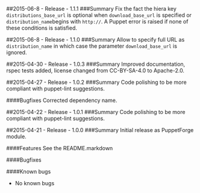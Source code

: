 ##2015-06-8 - Release - 1.1.1
###Summary
Fix the fact the hiera key `distributions_base_url` is optional when `download_base_url` is specified or `distribution_name`begins with `http://`.
A Puppet error is raised if none of these conditions is satisfied.

##2015-06-8 - Release - 1.1.0
###Summary
Allow to specify full URL as `distribution_name` in which case the parameter `download_base_url` is ignored.

##2015-04-30 - Release - 1.0.3
###Summary
Improved documentation, rspec tests added, license changed from CC-BY-SA-4.0 to Apache-2.0.

##2015-04-27 - Release - 1.0.2
###Summary
Code polishing to be more compliant with puppet-lint suggestions.

####Bugfixes
Corrected dependency name.

##2015-04-22 - Release - 1.0.1
###Summary
Code polishing to be more compliant with puppet-lint suggestions.

##2015-04-21 - Release - 1.0.0
###Summary
Initial release as PuppetForge module.

####Features
See the README.markdown

####Bugfixes

####Known bugs
* No known bugs
